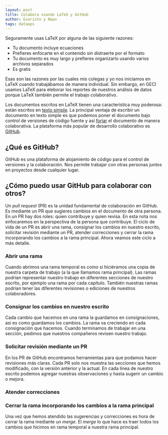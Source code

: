 ```yaml
---
layout: post
title: Colabora usando LaTeX y GitHub
author: Evaristo y Nepo
tags: dataops
---
```


Seguramente usas LaTeX por alguna de las siguiente razones:

- Tu documento incluye ecuaciones
- Prefieres enfocarte en el contenido sin distraerte por el formato
- Tu documento es muy largo y prefieres organizarlo usando varios archivos separados
- Es gratis

Esas son las razones por las cuales mis colegas y yo nos iniciamos en LaTeX cuando trabajábamos de
manera individual. Sin embargo, en GECI usamos LaTeX para eleborar los reportes de nuestros análisis
de datos porque LaTeX también permite el trabajo colaborativo.

Los documentos escritos en LaTeX tienen una característica muy poderosa: están escritos en [texto
simple](https://en.wikipedia.org/wiki/Plain_text). La principal ventaja de escribir un documento en
texto simple es que podemos poner el documento bajo control de versiones de código fuente y así
[forjar](https://en.wikipedia.org/wiki/Forge_(software)) el documento de manera colaborativa. La
plataforma más popular de desarrollo colaborativo es [GitHub](https://en.wikipedia.org/wiki/GitHub).

## ¿Qué es GitHub?

GitHub es una plataforma de alojamiento de código para el control de versiones y la colaboración.
Nos permite trabajar con otras personas juntos en proyectos desde cualquier lugar.

## ¿Cómo puedo usar GitHub para colaborar con otros?

Un _pull request_ (PR) es la unidad fundamental de colaboración en GitHub. Es mediante un PR que
sugieres cambios en el documento de otra persona. En un PR hay dos roles: quien contribuye y quien
revisa. En esta nota nos enfocaremos en la perspectiva de la persona que contribuye. El ciclo de
vida de un PR es abrir una rama, consignar los cambios en nuestro escrito, solicitar revisión
mediante un PR, atender correcciones y cerrar la rama incorporando los cambios a la rama principal.
Ahora veamos este ciclo a más detalle.

### Abrir una rama

Cuando abrimos una rama temporal es como si hiciéramos una copia de nuestra carpeta de trabajo (a la
que llamamos rama principal). Las ramas podrían representar nuestro trabajo en diferentes secciones
de nuestro escrito, por ejemplo una rama por cada capítulo. También nuestras ramas podrían tener las
diferentes revisiones o ediciones de nuestros colaboradores.

### Consignar los cambios en nuestro escrito

Cada cambio que hacemos en una rama la guardamos en consignaciones, así es como guardamos los
cambios. La rama va creciendo en cada consignación que hacemos. Cuando terminamos de trabajar en una
sección, pedimos que nuestros compañeros revisen nuestro trabajo.

### Solicitar revisión mediante un PR

En los PR de GitHub encontramos herramientas para que podamos hacer revisiones más claras. Cada PR
solo nos muestra las secciones que hemos modificado, con la versión anterior y la actual. En cada
línea de nuestro escrito podemos agregar nuestras observaciones y hasta sugerir un cambio o mejora.

### Atender correcciones

### Cerrar la rama incorporando los cambios a la rama principal

Una vez que hemos atendido las sugerencias y correcciones es hora de cerrar la rama mediante un
_merge_. El _merge_ lo que hace es traer todos los cambios que hicimos en rama temporal a nuestra
rama principal.

